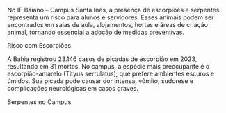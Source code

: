 No IF Baiano – Campus Santa Inês, a presença de escorpiões e serpentes representa um risco para alunos e servidores. Esses animais podem ser encontrados em salas de aula, alojamentos, hortas e áreas de criação animal, tornando essencial a adoção de medidas preventivas.

Risco com Escorpiões

A Bahia registrou 23.146 casos de picadas de escorpião em 2023, resultando em 31 mortes. No campus, a espécie mais preocupante é o escorpião-amarelo (Tityus serrulatus), que prefere ambientes escuros e úmidos. Sua picada pode causar dor intensa, vômito, sudorese e 
complicações neurológicas em casos graves.

Serpentes no Campus